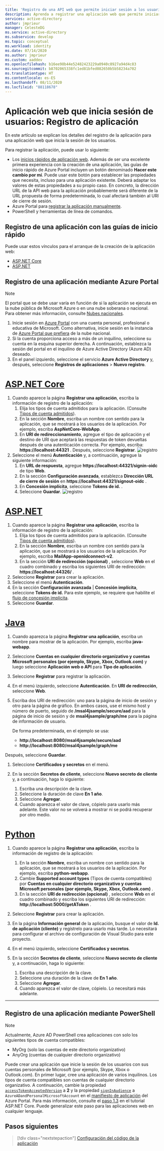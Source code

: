 ```yaml
---
title: 'Registro de una API web que permite iniciar sesión a los usuarios: Plataforma de identidad de Microsoft | Azure'
description: Aprenda a registrar una aplicación web que permite iniciar sesión a los usuarios
services: active-directory
author: jmprieur
manager: CelesteDG
ms.service: active-directory
ms.subservice: develop
ms.topic: conceptual
ms.workload: identity
ms.date: 07/14/2020
ms.author: jmprieur
ms.custom: aaddev
ms.openlocfilehash: b16ee98b44e52482423229a0940c8927a94d4c83
ms.sourcegitcommit: b8702065338fc1ed81bfed082650b5b58234a702
ms.translationtype: HT
ms.contentlocale: es-ES
ms.lasthandoff: 08/11/2020
ms.locfileid: "88118678"
---
```

# <a name="web-app-that-signs-in-users-app-registration"></a>Aplicación web que inicia sesión de usuarios: Registro de aplicación

En este artículo se explican los detalles del registro de la aplicación para una aplicación web que inicia la sesión de los usuarios.

Para registrar la aplicación, puede usar lo siguiente:

- Los [inicios rápidos de aplicación web](#register-an-app-by-using-the-quickstarts). Además de ser una excelente primera experiencia con la creación de una aplicación, las guías de inicio rápido de Azure Portal incluyen un botón denominado **Hacer este cambio por mí**. Puede usar este botón para establecer las propiedades que necesita, incluso para una aplicación existente. Deberá adaptar los valores de estas propiedades a su propio caso. En concreto, la dirección URL de la API web para la aplicación probablemente será diferente de la URL propuesta de forma predeterminada, lo cual afectará también al URI de cierre de sesión.
- Azure Portal para [registrar la aplicación manualmente](#register-an-app-by-using-the-azure-portal).
- PowerShell y herramientas de línea de comandos.

## <a name="register-an-app-by-using-the-quickstarts"></a>Registro de una aplicación con las guías de inicio rápido

Puede usar estos vínculos para el arranque de la creación de la aplicación web:

- [ASP.NET Core](https://aka.ms/aspnetcore2-1-aad-quickstart-v2)
- [ASP.NET](https://ms.portal.azure.com/#blade/Microsoft_AAD_RegisteredApps/applicationsListBlade/quickStartType/AspNetWebAppQuickstartPage/sourceType/docs)

## <a name="register-an-app-by-using-the-azure-portal"></a>Registro de una aplicación mediante Azure Portal

> [!NOTE]
> El portal que se debe usar varía en función de si la aplicación se ejecuta en la nube pública de Microsoft Azure o en una nube soberana o nacional. Para obtener más información, consulte [Nubes nacionales](./authentication-national-cloud.md#app-registration-endpoints).


1. Inicie sesión en [Azure Portal](https://portal.azure.com) con una cuenta personal, profesional o educativa de Microsoft. Como alternativa, inicie sesión en la instancia de [Azure Portal que prefiera](./authentication-national-cloud.md#app-registration-endpoints) de la nube nacional.
2. Si la cuenta proporciona acceso a más de un inquilino, seleccione su cuenta en la esquina superior derecha. A continuación, establezca la sesión del portal en el inquilino de Azure Active Directory (Azure AD) deseado.
3. En el panel izquierdo, seleccione el servicio **Azure Active Directory** y, después, seleccione **Registros de aplicaciones** > **Nuevo registro**.

# <a name="aspnet-core"></a>[ASP.NET Core](#tab/aspnetcore)

1. Cuando aparece la página **Registrar una aplicación**, escriba la información de registro de la aplicación:
   1. Elija los tipos de cuenta admitidos para la aplicación. (Consulte [Tipos de cuenta admitidos](./v2-supported-account-types.md)).
   1. En la sección **Nombre**, escriba un nombre con sentido para la aplicación, que se mostrará a los usuarios de la aplicación. Por ejemplo, escriba **AspNetCore-WebApp**.
   1. En **URI de redireccionamiento**, agregue el tipo de aplicación y el destino de URI que aceptará las respuestas de token devueltas después de una autenticación correcta. Por ejemplo, escriba: **https://localhost:44321** . Después, seleccione **Registrar**.
   ![registro](media/scenario-webapp/scenario-webapp-app-registration-1.png)
1. Seleccione el menú **Autenticación** y, a continuación, agregue la siguiente información:
   1. En **URL de respuesta**, agregue **https://localhost:44321/signin-oidc** de tipo **Web**.
   1. En la sección **Configuración avanzada**, establezca **Dirección URL de cierre de sesión** en **https://localhost:44321/signout-oidc** .
   1. En **Concesión implícita**, seleccione **Tokens de id.** .
   1. Seleccione **Guardar**.
  ![registro](media/scenario-webapp/scenario-webapp-app-registration-2.png)
 
# <a name="aspnet"></a>[ASP.NET](#tab/aspnet)

1. Cuando aparece la página **Registrar una aplicación**, escriba la información de registro de la aplicación:
   1. Elija los tipos de cuenta admitidos para la aplicación. (Consulte [Tipos de cuenta admitidos](./v2-supported-account-types.md)).
   1. En la sección **Nombre**, escriba un nombre con sentido para la aplicación, que se mostrará a los usuarios de la aplicación. Por ejemplo, escriba **MailApp-openidconnect-v2**.
   1. En la sección **URI de redirección (opcional)** , seleccione **Web** en el cuadro combinado y escriba los siguientes URI de redirección: **https://localhost:44326/** .
1. Seleccione **Registrar** para crear la aplicación.
1. Seleccione el menú **Autenticación**.
1. En la sección **Configuración avanzada** | **Concesión implícita**, seleccione **Tokens de id.** Para este ejemplo, se requiere que habilite el [flujo de concesión implícita](v2-oauth2-implicit-grant-flow.md).
1. Seleccione **Guardar**.

# <a name="java"></a>[Java](#tab/java)

1. Cuando aparezca la página **Registrar una aplicación**, escriba un nombre para mostrar de la aplicación. Por ejemplo, escriba **java-webapp**.
1. Seleccione **Cuentas en cualquier directorio organizativo y cuentas Microsoft personales (por ejemplo, Skype, Xbox, Outlook.com)** y luego seleccione **Aplicación web o API** para **Tipo de aplicación**.
1. Seleccione **Registrar** para registrar la aplicación.
1. En el menú izquierdo, seleccione **Autenticación**. En **URI de redirección**, seleccione **Web**.

1. Escriba dos URI de redirección: uno para la página de inicio de sesión y otro para la página de gráfico. En ambos casos, use el mismo host y número de puerto, seguido de **/msal4jsample/secure/aad** para la página de inicio de sesión y de **msal4jsample/graph/me** para la página de información de usuario.

   De forma predeterminada, en el ejemplo se usa:

   - **http://localhost:8080/msal4jsample/secure/aad**
   - **http://localhost:8080/msal4jsample/graph/me**

  Después, seleccione **Guardar**.

1. Seleccione **Certificados y secretos** en el menú.
1. En la sección **Secretos de cliente**, seleccione **Nuevo secreto de cliente** y, a continuación, haga lo siguiente:

   1. Escriba una descripción de la clave.
   1. Seleccione la duración de clave **En 1 año**.
   1. Seleccione **Agregar**.
   1. Cuando aparezca el valor de clave, cópielo para usarlo más adelante. Este valor no se volverá a mostrar ni se podrá recuperar por otro medio.

# <a name="python"></a>[Python](#tab/python)

1. Cuando aparece la página **Registrar una aplicación**, escriba la información de registro de la aplicación:
   1. En la sección **Nombre**, escriba un nombre con sentido para la aplicación, que se mostrará a los usuarios de la aplicación. Por ejemplo, escriba **python-webapp**.
   1. Cambie **Supported account types** (Tipos de cuenta compatibles) por **Cuentas en cualquier directorio organizativo y cuentas Microsoft personales (por ejemplo, Skype, Xbox, Outlook.com)** .
   1. En la sección **URI de redirección (opcional)** , seleccione **Web** en el cuadro combinado y escriba los siguientes URI de redirección: **http://localhost:5000/getAToken** .
1. Seleccione **Registrar** para crear la aplicación.
1. En la página **Información general** de la aplicación, busque el valor de **Id. de aplicación (cliente)** y regístrelo para usarlo más tarde. Lo necesitará para configurar el archivo de configuración de Visual Studio para este proyecto.
1. En el menú izquierdo, seleccione **Certificados y secretos**.
1. En la sección **Secretos de cliente**, seleccione **Nuevo secreto de cliente** y, a continuación, haga lo siguiente:

   1. Escriba una descripción de la clave.
   1. Seleccione una duración de la clave de **En 1 año**.
   1. Seleccione **Agregar**.
   1. Cuando aparezca el valor de clave, cópielo. Lo necesitará más adelante.
---

## <a name="register-an-app-by-using-powershell"></a>Registro de una aplicación mediante PowerShell

> [!NOTE]
> Actualmente, Azure AD PowerShell crea aplicaciones con solo los siguientes tipos de cuenta compatibles:
>
> - MyOrg (solo las cuentas de este directorio organizativo)
> - AnyOrg (cuentas de cualquier directorio organizativo)
>
> Puede crear una aplicación que inicie la sesión de los usuarios con sus cuentas personales de Microsoft (por ejemplo, Skype, Xbox o Outlook.com). En primer lugar, cree una aplicación de varios inquilinos. Los tipos de cuenta compatibles son cuentas de cualquier directorio organizativo. A continuación, cambie la propiedad [`accessTokenAcceptedVersion`](./reference-app-manifest.md#accesstokenacceptedversion-attribute) a **2** y la propiedad [`signInAudience`](./reference-app-manifest.md#signinaudience-attribute) a `AzureADandPersonalMicrosoftAccount` en el [manifiesto de aplicación](./reference-app-manifest.md) del Azure Portal. Para más información, consulte el [paso 1.3](https://github.com/Azure-Samples/active-directory-aspnetcore-webapp-openidconnect-v2/tree/master/1-WebApp-OIDC/1-3-AnyOrgOrPersonal#step-1-register-the-sample-with-your-azure-ad-tenant) en el tutorial ASP.NET Core. Puede generalizar este paso para las aplicaciones web en cualquier lenguaje.

## <a name="next-steps"></a>Pasos siguientes

> [!div class="nextstepaction"]
> [Configuración del código de la aplicación](scenario-web-app-sign-user-app-configuration.md)